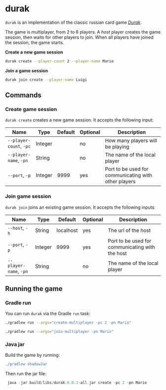 # durak

`durak` is an implementation of the classic russian card game [_Durak_](https://en.wikipedia.org/wiki/Durak).

The game is multiplayer, from 2 to 6 players. A _host_ player creates the game session, then waits for other players to
join.
When all players have joined the session, the game starts.

**Create a new game session**

```bash
durak create --player-count 2 --player-name Mario
```

**Join a game session**

```bash
durak join create --player-name Luigi
```

## Commands

### Create game session

`durak create` creates a new game session. It accepts the following input:

| Name                    | Type    | Default | Optional | Description                                          |
|-------------------------|---------|---------|----------|------------------------------------------------------|
| `--player-count`, `-pc` | Integer |         | no       | How many players will be playing                     |
| `--player-name`, `-pn`  | String  |         | no       | The name of the local player                         |
| `--port`, `-p`          | Integer | 9999    | yes      | Port to be used for communicating with other players |

### Join game session

`durak join` joins an existing game session. It accepts the following inputs:

| Name                   | Type    | Default   | Optional | Description                                     |
|------------------------|---------|-----------|----------|-------------------------------------------------|
| `--host`, `-h`         | String  | localhost | yes      | The url of the host                             |
| `--port`, `-p`         | Integer | 9999      | yes      | Port to be used for communicating with the host |
| `--player-name`, `-pn` | String  |           | no       | The name of the local player                    |

## Running the game

### Gradle run

You can run `durak` via the Gradle `run` task:

```bash
./gradlew run --args="create-multiplayer -pc 2 -pn Mario"
```

```bash
./gradlew run --args="join-multiplayer -pn Mario"
```

### Java jar

Build the game by running:

```gradle
./gradlew shadowJar
```

Then run the jar file:

```gradle
 java -jar build/libs/durak-0.0.1-all.jar create -pc 2 -pn Mario
```
